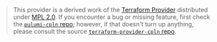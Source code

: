 > This provider is a derived work of the [Terraform Provider](https://github.com/terraform-providers/terraform-provider-cpln)
> distributed under [MPL 2.0](https://www.mozilla.org/en-US/MPL/2.0/). If you encounter a bug or missing feature,
> first check the [`pulumi-cpln` repo](/issues); however, if that doesn't turn up anything,
> please consult the source [`terraform-provider-cpln` repo](https://github.com/terraform-providers/terraform-provider-cpln/issues).
